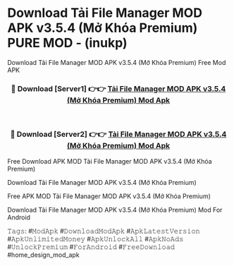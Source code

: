 # Download Tải File Manager MOD APK v3.5.4 (Mở Khóa Premium) PURE MOD - (inukp)
Download Tải File Manager MOD APK v3.5.4 (Mở Khóa Premium) Free Mod APK

<div align="center">
<h3>🔴 Download [Server1] 👉👉 <a href="https://apk-comot.site?title=Tải_File_Manager_MOD_APK_v3.5.4_(Mở_Khóa_Premium)">Tải File Manager MOD APK v3.5.4 (Mở Khóa Premium) Mod Apk</a></h3><br>

<h3>🔴 Download [Server2] 👉👉 <a href="https://apk-comot.site?title=Tải_File_Manager_MOD_APK_v3.5.4_(Mở_Khóa_Premium)">Tải File Manager MOD APK v3.5.4 (Mở Khóa Premium) Mod Apk</a></h3>
</div>


Free Download APK MOD Tải File Manager MOD APK v3.5.4 (Mở Khóa Premium)

Download Tải File Manager MOD APK v3.5.4 (Mở Khóa Premium) 

Free APK MOD Tải File Manager MOD APK v3.5.4 (Mở Khóa Premium) 

Download Tải File Manager MOD APK v3.5.4 (Mở Khóa Premium) Mod For Android

𝚃𝚊𝚐𝚜: #𝙼𝚘𝚍𝙰𝚙𝚔 #𝙳𝚘𝚠𝚗𝚕𝚘𝚊𝚍𝙼𝚘𝚍𝙰𝚙𝚔 #𝙰𝚙𝚔𝙻𝚊𝚝𝚎𝚜𝚝𝚅𝚎𝚛𝚜𝚒𝚘𝚗 #𝙰𝚙𝚔𝚄𝚗𝚕𝚒𝚖𝚒𝚝𝚎𝚍𝙼𝚘𝚗𝚎𝚢 #𝙰𝚙𝚔𝚄𝚗𝚕𝚘𝚌𝚔𝙰𝚕𝚕 #𝙰𝚙𝚔𝙽𝚘𝙰𝚍𝚜 #𝚄𝚗𝚕𝚘𝚌𝚔𝙿𝚛𝚎𝚖𝚒𝚞𝚖 #𝙵𝚘𝚛𝙰𝚗𝚍𝚛𝚘𝚒𝚍 #𝙵𝚛𝚎𝚎𝙳𝚘𝚠𝚗𝚕𝚘𝚊𝚍 #home_design_mod_apk